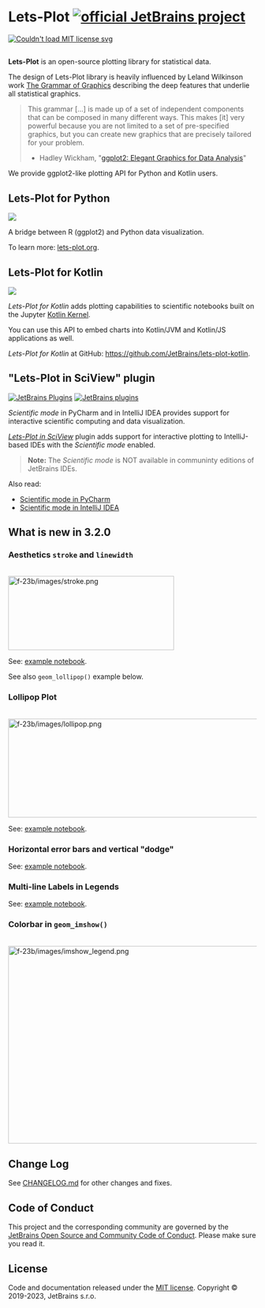 # Lets-Plot  [![official JetBrains project](http://jb.gg/badges/official-flat-square.svg)](https://confluence.jetbrains.com/display/ALL/JetBrains+on+GitHub)

<a href="https://raw.githubusercontent.com/JetBrains/lets-plot/master/LICENSE">
  <img src="https://img.shields.io/badge/License-MIT-yellow.svg" alt="Couldn't load MIT license svg"/>
</a>

##

**Lets-Plot** is an open-source plotting library for statistical data. 

The design of Lets-Plot library is heavily influenced by Leland Wilkinson work [The Grammar of Graphics](https://www.goodreads.com/book/show/2549408.The_Grammar_of_Graphics) describing the deep features that underlie all statistical graphics.

> This grammar [...] is made up of a set of independent components that can be composed in many different ways. This makes [it] very powerful because you are not limited to a set of pre-specified graphics, but you can create new graphics that are precisely tailored for your problem.
> - Hadley Wickham, "[ggplot2: Elegant Graphics for Data Analysis](https://ggplot2-book.org/index.html)"

We provide ggplot2-like plotting API for Python and Kotlin users. 


## Lets-Plot for Python

<a href="https://pypi.org/project/lets-plot/">
  <img src="https://badge.fury.io/py/lets-plot.svg"/>
</a>

A bridge between R (ggplot2) and Python data visualization.

To learn more: [lets-plot.org](https://lets-plot.org).          


## Lets-Plot for Kotlin

<a href="https://github.com/JetBrains/lets-plot-kotlin/releases/latest">
  <img src="https://img.shields.io/github/v/release/JetBrains/lets-plot-kotlin"/>
</a>

*Lets-Plot for Kotlin* adds plotting capabilities to scientific notebooks built on the Jupyter [Kotlin Kernel](https://github.com/Kotlin/kotlin-jupyter).

You can use this API to embed charts into Kotlin/JVM and Kotlin/JS applications as well.

*Lets-Plot for Kotlin* at GitHub: https://github.com/JetBrains/lets-plot-kotlin.

## "Lets-Plot in SciView" plugin

[![JetBrains Plugins](https://img.shields.io/jetbrains/plugin/v/14379-lets-plot-in-sciview.svg)](http://plugins.jetbrains.com/plugin/14379-lets-plot-in-sciview)
[![JetBrains plugins](https://img.shields.io/jetbrains/plugin/d/14379-lets-plot-in-sciview.svg)](http://plugins.jetbrains.com/plugin/14379-lets-plot-in-sciview)

*Scientific mode* in PyCharm and in IntelliJ IDEA provides support for interactive scientific computing and data visualization.

[*Lets-Plot in SciView*](https://plugins.jetbrains.com/plugin/14379-lets-plot-in-sciview) plugin adds 
support for interactive plotting to IntelliJ-based IDEs with the *Scientific mode* enabled.
 
>
> **Note:** The *Scientific mode* is NOT available in communinty editions of JetBrains IDEs. 
>

Also read:

- [Scientific mode in PyCharm](https://www.jetbrains.com/help/pycharm/matplotlib-support.html)
- [Scientific mode in IntelliJ IDEA](https://www.jetbrains.com/help/idea/matplotlib-support.html)

## What is new in 3.2.0

### Aesthetics `stroke` and `linewidth`
  <br>
  <img src="https://raw.githubusercontent.com/JetBrains/lets-plot/master/docs/f-23b/images/stroke.png" alt="f-23b/images/stroke.png" width="336" height="150">

  See: [example notebook](https://nbviewer.org/github/JetBrains/lets-plot/blob/master/docs/f-23b/legend_text_multiline.ipynb).
  
  See also `geom_lollipop()` example below.


### Lollipop Plot
  <br>
  <img src="https://raw.githubusercontent.com/JetBrains/lets-plot/master/docs/f-23b/images/lollipop.png" alt="f-23b/images/lollipop.png" width="600" height="200">

  See: [example notebook](https://nbviewer.org/github/JetBrains/lets-plot/blob/master/docs/f-23b/geom_lollipop.ipynb).


### Horizontal error bars and vertical "dodge"

  See: [example notebook](https://nbviewer.org/github/JetBrains/lets-plot/blob/master/docs/f-23b/horizontal_error_bars.ipynb).


### Multi-line Labels in Legends

  See: [example notebook](https://nbviewer.org/github/JetBrains/lets-plot/blob/master/docs/f-23b/legend_text_multiline.ipynb).

              
### Colorbar in `geom_imshow()`
  <br>
  <img src="https://raw.githubusercontent.com/JetBrains/lets-plot/master/docs/f-23b/images/imshow_legend.png" alt="f-23b/images/imshow_legend.png" width="514" height="400">


## Change Log

See [CHANGELOG.md](https://github.com/JetBrains/lets-plot/blob/master/CHANGELOG.md) for other changes and fixes.


## Code of Conduct

This project and the corresponding community are governed by the
[JetBrains Open Source and Community Code of Conduct](https://confluence.jetbrains.com/display/ALL/JetBrains+Open+Source+and+Community+Code+of+Conduct).
Please make sure you read it.


## License

Code and documentation released under the [MIT license](https://github.com/JetBrains/lets-plot/blob/master/LICENSE).
Copyright © 2019-2023, JetBrains s.r.o.

